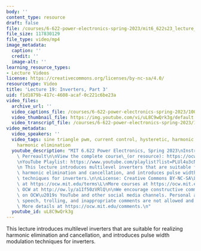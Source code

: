 ```yaml
---
body: ''
content_type: resource
draft: false
file: /courses/6-622-power-electronics-spring-2023/mit6_622s23_lecture_19_360p_16_9.mp4
file_size: 117830129
file_type: video/mp4
image_metadata:
  caption: ''
  credit: ''
  image-alt: ''
learning_resource_types:
- Lecture Videos
license: https://creativecommons.org/licenses/by-nc-sa/4.0/
resourcetype: Video
title: 'Lecture 19: Inverters, Part 3'
uid: f1d1879b-417c-4608-acaf-0c221c6be23a
video_files:
  archive_url: ''
  video_captions_file: /courses/6-622-power-electronics-spring-2023/100IMGJQWqBM2FN1fqD5Fzy2tczS3NEPR_transcript.webvtt
  video_thumbnail_file: https://img.youtube.com/vi/uL8C9wQrk3g/default.jpg
  video_transcript_file: /courses/6-622-power-electronics-spring-2023/100IMGJQWqBM2FN1fqD5Fzy2tczS3NEPR_transcript.pdf
video_metadata:
  video_speakers: ''
  video_tags: sine triangle pwm, current control, hysteretic, harmonic cancellation,
    harmonic elimination
  youtube_description: "MIT 6.622 Power Electronics, Spring 2023\nInstructor: David\
    \ Perreault\n\nView the complete course\_(or resource): https://ocw.mit.edu/courses/6-622-power-electronics-spring-2023/\L\
    \nYouTube Playlist: https://www.youtube.com/playlist?list=PLUl4u3cNGP62UTc77mJoubhDELSC8lfR0\n\
    \n This lecture introduces multilevel inverters that are suitable for realizing\
    \ harmonic elimination and cancellation, and introduces pulse width modulation\
    \ techniques for inverters.\n\nLicense: Creative Commons BY-NC-SA\L\nMore information\
    \ at https://ocw.mit.edu/terms\L\nMore courses at https://ocw.mit.edu\n\nSupport\
    \ OCW at http://ow.ly/a1If50zVRlQ\n\nWe encourage constructive comments and discussion\
    \ on OCW\u2019s YouTube and other social media channels. Personal attacks, hate\
    \ speech, trolling, and inappropriate comments are not allowed and may be removed.\
    \ More details at https://ocw.mit.edu/comments.\n"
  youtube_id: uL8C9wQrk3g
---
```

This lecture introduces multilevel inverters that are suitable for realizing harmonic elimination and cancellation, and introduces pulse width modulation techniques for inverters.